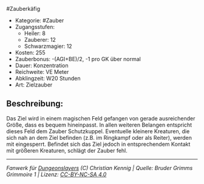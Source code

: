 #Zauberkäfig  
- Kategorie: #Zauber  
- Zugangsstufen:  
  - Heiler: 8  
  - Zauberer: 12  
  - Schwarzmagier: 12  
- Kosten: 255  
- Zauberbonus: -(AGI+BE)/2, -1 pro GK über normal  
- Dauer: Konzentration  
- Reichweite: VE Meter  
- Abklingzeit: W20 Stunden  
- Art: Zielzauber     

## Beschreibung:
Das Ziel wird in einem magischen Feld gefangen von gerade ausreichender Größe, dass es bequem hineinpasst. In allen weiteren Belangen entspricht dieses Feld dem Zauber Schutzkuppel. Eventuelle kleinere Kreaturen, die sich nah an dem Ziel befinden (z.B. im Ringkampf oder als Reiter), werden mit eingesperrt. Befindet sich das Ziel jedoch in entsprechendem Kontakt mit größeren Kreaturen, schlägt der Zauber fehl.


___
*Fanwerk für [Dungeonslayers](https://www.dungeonslayers.net/) (C) Christian Kennig | Quelle: Bruder Grimms Grimmoire 1 | Lizenz: [CC-BY-NC-SA 4.0](https://creativecommons.org/licenses/by-nc-sa/4.0/deed.de)*